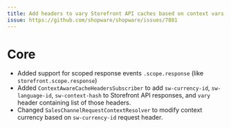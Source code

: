 ```yaml
---
title: Add headers to vary Storefront API caches based on context vars
issue: https://github.com/shopware/shopware/issues/7881
---
```

# Core
* Added support for scoped response events `.scope.response` (like `storefront.scope.response`)
* Added `ContextAwareCacheHeadersSubscriber` to add `sw-currency-id`, `sw-language-id`, `sw-context-hash` to Storefront API responses, and `vary` header containing list of those headers.
* Changed `SalesChannelRequestContextResolver` to modify context currency based on `sw-currency-id` request header.
